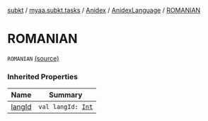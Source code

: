 [subkt](../../../index.md) / [myaa.subkt.tasks](../../index.md) / [Anidex](../index.md) / [AnidexLanguage](index.md) / [ROMANIAN](./-r-o-m-a-n-i-a-n.md)

# ROMANIAN

`ROMANIAN` [(source)](https://github.com/Myaamori/SubKt/blob/0.1.13/src/main/kotlin/myaa/subkt/tasks/tasks.kt#L1086)

### Inherited Properties

| Name | Summary |
|---|---|
| [langId](lang-id.md) | `val langId: `[`Int`](https://kotlinlang.org/api/latest/jvm/stdlib/kotlin/-int/index.html) |
